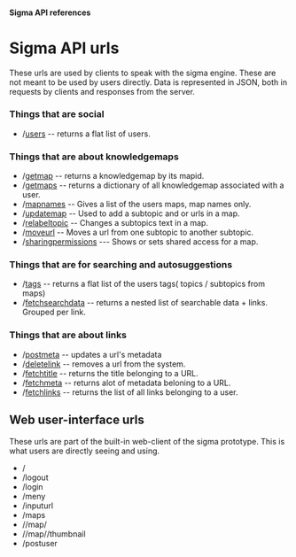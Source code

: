 #### Sigma API references


#  Sigma API urls 
These urls are used by clients to speak with the sigma engine. These are not meant to be used by users directly.
Data is represented in JSON, both in requests by clients and responses from the server. 

### Things that are social
- /[users](users.md) -- returns a flat list of users.


### Things that are about knowledgemaps
- /[getmap](getmap.md) -- returns a knowledgemap by its mapid.
- /[getmaps](getmaps.md) -- returns a dictionary of all knowledgemap associated with a user.
- /[mapnames](mapnames.md) -- Gives a list of the users maps, map names only.
- /[updatemap](updatemap.md) -- Used to add a subtopic and or urls in a map.
- /[relabeltopic](relabeltopic.md) -- Changes a subtopics text in a map.
- /[moveurl](moveurl.md) -- Moves a url from one subtopic to another subtopic.
- /[sharingpermissions](sharingpermissions.md) --- Shows or sets shared access for a map.

### Things that are for searching and autosuggestions
- /[tags](tags.md)  -- returns a flat list of the users tags( topics / subtopics from maps)
- /[fetchsearchdata](fetchsearchdata.md)  -- returns a nested list of searchable data + links. Grouped per link.


### Things that are about links
- /[postmeta](postmeta.md) -- updates a url's metadata    
- /[deletelink](deletelink.md) -- removes a url from the system.
- /[fetchtitle](fetchtitle.md) -- returns the title belonging to  a URL.
- /[fetchmeta](fetchmeta.md)  -- returns alot of metadata beloning to a URL.
- /[fetchlinks](fetchlinks.md) -- returns the list of all links belonging to a user.


##  Web user-interface urls
 These urls are part of the built-in web-client of the sigma prototype. This is what users are directly seeing and using.
-  /    
-  /logout 
-  /login
-  /meny 
-  /inputurl
-  /maps
-  /<user>/map/<mapid>
-  /<user>/map/<mapid>/thumbnail
-  /postuser
    
